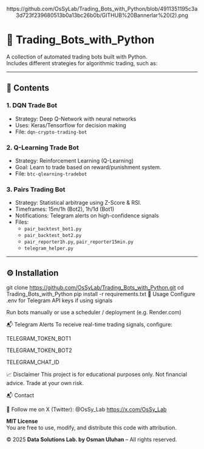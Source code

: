 <p align="center">
https://github.com/OsSyLab/Trading_Bots_with_Python/blob/4911351195c3a3d723f239680513b0a13bc26b0b/GITHUB%20Bannerlar%20(2).png
</p>



# 🤖 Trading_Bots_with_Python

A collection of automated trading bots built with Python.  
Includes different strategies for algorithmic trading, such as:

---

## 🧠 Contents

### 1. **DQN Trade Bot**
- Strategy: Deep Q-Network with neural networks
- Uses: Keras/Tensorflow for decision making
- File: `dqn-crypto-trading-bot`

### 2. **Q-Learning Trade Bot**
- Strategy: Reinforcement Learning (Q-Learning)
- Goal: Learn to trade based on reward/punishment system.
- File: `btc-qlearning-tradebot`


### 3. **Pairs Trading Bot**
- Strategy: Statistical arbitrage using Z-Score & RSI.
- Timeframes: 15m/1h (Bot2), 1h/1d (Bot1)
- Notifications: Telegram alerts on high-confidence signals
- Files:
  - `pair_backtest_bot1.py`
  - `pair_backtest_bot2.py`
  - `pair_reporter1h.py`, `pair_reporter15min.py`
  - `telegram_helper.py`

---

## ⚙️ Installation


git clone https://github.com/OsSyLab/Trading_Bots_with_Python.git
cd Trading_Bots_with_Python
pip install -r requirements.txt
🚀 Usage
Configure .env for Telegram API keys if using signals

Run bots manually or use a scheduler / deployment (e.g. Render.com)

📬 Telegram Alerts
To receive real-time trading signals, configure:

TELEGRAM_TOKEN_BOT1

TELEGRAM_TOKEN_BOT2

TELEGRAM_CHAT_ID

📈 Disclaimer
This project is for educational purposes only.
Not financial advice. Trade at your own risk.

📬 Contact

📱 Follow me on X (Twitter): @OsSy_Lab
                https://x.com/OsSy_Lab        

**MIT License**  
You are free to use, modify, and distribute this code with attribution.  

© 2025 **Data Solutions Lab. by Osman Uluhan** – All rights reserved.
